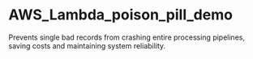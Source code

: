 # AWS_Lambda_poison_pill_demo
Prevents single bad records from crashing entire processing pipelines, saving costs and maintaining system reliability.
